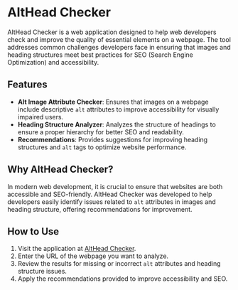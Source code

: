 # AltHead Checker

AltHead Checker is a web application designed to help web developers check and improve the quality of essential elements on a webpage. The tool addresses common challenges developers face in ensuring that images and heading structures meet best practices for SEO (Search Engine Optimization) and accessibility.

## Features

- **Alt Image Attribute Checker**: Ensures that images on a webpage include descriptive `alt` attributes to improve accessibility for visually impaired users.
- **Heading Structure Analyzer**: Analyzes the structure of headings to ensure a proper hierarchy for better SEO and readability.
- **Recommendations**: Provides suggestions for improving heading structures and `alt` tags to optimize website performance.

## Why AltHead Checker?

In modern web development, it is crucial to ensure that websites are both accessible and SEO-friendly. AltHead Checker was developed to help developers easily identify issues related to `alt` attributes in images and heading structure, offering recommendations for improvement.

## How to Use

1. Visit the application at [AltHead Checker](https://alt-head-checker-app.vercel.app/index.html).
2. Enter the URL of the webpage you want to analyze.
3. Review the results for missing or incorrect `alt` attributes and heading structure issues.
4. Apply the recommendations provided to improve accessibility and SEO.
